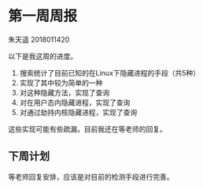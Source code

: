 # 第一周周报

朱天遥 2018011420

以下是我这周的进度。

1. 搜索统计了目前已知的在Linux下隐藏进程的手段（共5种）
2. 实现了其中较为简单的一种
3. 对这种隐藏方法，实现了查询
4. 对在用户态内隐藏进程，实现了查询
5. 对通过劫持内核隐藏进程，实现了查询

这些实现可能有些疏漏，目前我还在等老师的回复。



## 下周计划

等老师回复安排，应该是对目前的检测手段进行完善。